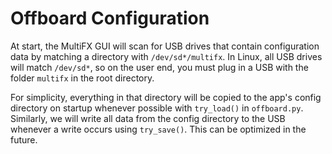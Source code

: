 # Offboard Configuration

At start, the MultiFX GUI will scan for USB drives that contain configuration
data by matching a directory with `/dev/sd*/multifx`. In Linux, all USB drives
will match `/dev/sd*`, so on the user end, you must plug in a USB with the
folder `multifx` in the root directory.

For simplicity, everything in that directory will be copied to the app's config
directory on startup whenever possible with `try_load()` in `offboard.py`.
Similarly, we will write all data from the config directory to the USB whenever 
a write occurs using `try_save()`. This can be optimized in the future.
